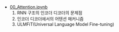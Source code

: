 - [00_Attention.ipynb](00_Attention.ipynb)
  1. RNN 구조의 인코더 디코더의 문제점
  2. 인코더 디코더에서의 어텐션 매커니즘
  3. ULMFiT(Universal Language Model Fine-tuning)
